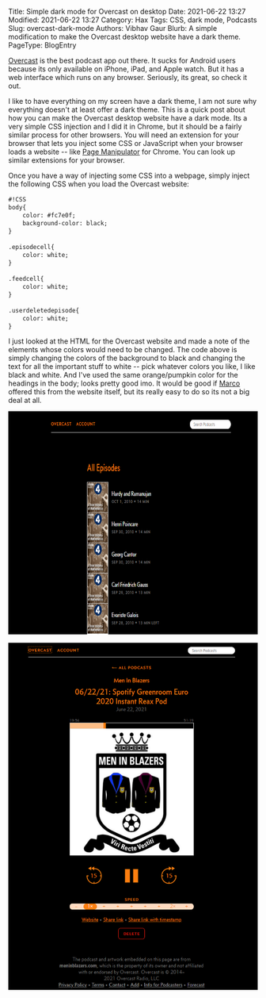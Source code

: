 ﻿Title: Simple dark mode for Overcast on desktop
Date: 2021-06-22 13:27
Modified: 2021-06-22 13:27
Category: Hax
Tags: CSS, dark mode, Podcasts
Slug: overcast-dark-mode
Authors: Vibhav Gaur 
Blurb: A simple modification to make the Overcast desktop website have a dark theme.
PageType: BlogEntry

[Overcast](https://overcast.fm/) is the best podcast app out there. It sucks for Android users because its only available on iPhone, iPad, and Apple watch. But it has a web interface which runs on any browser. Seriously, its great, so check it out. 

I like to have everything on my screen have a dark theme, I am not sure why everything doesn't at least offer a dark theme. This is a quick post about how you can make the Overcast desktop website have a dark mode. Its a very simple CSS injection and I did it in Chrome, but it should be a fairly similar process for other browsers. You will need an extension for your browser that lets you inject some CSS or JavaScript when your browser loads a website -- like [Page Manipulator](https://github.com/Ruud14/Page-Manipulator) for Chrome. You can look up similar extensions for your browser.

Once you have a way of injecting some CSS into a webpage, simply inject the following CSS when you load the Overcast website:


	#!CSS
	body{
		color: #fc7e0f;
		background-color: black;
	}

	.episodecell{
		color: white;
	}

	.feedcell{
		color: white;
	}

	.userdeletedepisode{
		color: white;
	}

I just looked at the HTML for the Overcast website and made a note of the elements whose colors would need to be changed. The code above is simply changing the colors of the background to black and changing the text for all the important stuff to white -- pick whatever colors you like, I like black and white. And I've used the same orange/pumpkin color for the headings in the body; looks pretty good imo. It would be good if [Marco](https://twitter.com/marcoarment?ref_src=twsrc%5Egoogle%7Ctwcamp%5Eserp%7Ctwgr%5Eauthor) offered this from the website itself, but its really easy to do so its not a big deal at all.

<p align = "center">
	<img height=450 src="../images/OvercastDesktopDarkMode/OvercastDesktopDarkMode_Screenshot1.png">
</p>
<p align = "center">
	<img height=700px src="../images/OvercastDesktopDarkMode/OvercastDesktopDarkMode_Screenshot2.png">
</p>
